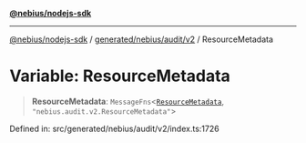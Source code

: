 [**@nebius/nodejs-sdk**](../../../../../README.md)

***

[@nebius/nodejs-sdk](../../../../../README.md) / [generated/nebius/audit/v2](../README.md) / ResourceMetadata

# Variable: ResourceMetadata

> **ResourceMetadata**: `MessageFns`\<[`ResourceMetadata`](../interfaces/ResourceMetadata.md), `"nebius.audit.v2.ResourceMetadata"`\>

Defined in: src/generated/nebius/audit/v2/index.ts:1726
